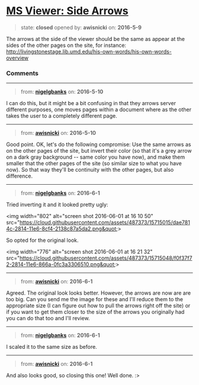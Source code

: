 # [MS Viewer: Side Arrows](https://github.com/livingstoneonline/livingstoneonline/issues/23)

> state: **closed** opened by: **awisnicki** on: **2016-5-9**

The arrows at the side of the viewer should be the same as appear at the sides of the other pages on the site, for instance: http://livingstonestage.lib.umd.edu/his-own-words/his-own-words-overview


### Comments

---
> from: [**nigelgbanks**](https://github.com/livingstoneonline/livingstoneonline/issues/23#issuecomment-218175132) on: **2016-5-10**

I can do this, but it might be a bit confusing in that they arrows server different purposes, one moves pages within a document where as the other takes the user to a completely different page.

---
> from: [**awisnicki**](https://github.com/livingstoneonline/livingstoneonline/issues/23#issuecomment-218198056) on: **2016-5-10**

Good point. OK, let&#x27;s do the following compromise:
Use the same arrows as on the other pages of the site, but invert their color (so that it&#x27;s a grey arrow on a dark gray background -- same color you have now), and make them smaller that the other pages of the site (so similar size to what you have now). 
So that way they&#x27;ll be continuity with the other pages, but also difference.

---
> from: [**nigelgbanks**](https://github.com/livingstoneonline/livingstoneonline/issues/23#issuecomment-223027475) on: **2016-6-1**

Tried inverting it and it looked pretty ugly:

&lt;img width&#x3D;&quot;802&quot; alt&#x3D;&quot;screen shot 2016-06-01 at 16 10 50&quot; src&#x3D;&quot;https://cloud.githubusercontent.com/assets/487373/15715015/dae7814c-2814-11e6-8cf4-2138c87a5da2.png&quot;&gt;

So opted for the original look.

&lt;img width&#x3D;&quot;776&quot; alt&#x3D;&quot;screen shot 2016-06-01 at 16 21 32&quot; src&#x3D;&quot;https://cloud.githubusercontent.com/assets/487373/15715048/f0f37f72-2814-11e6-866a-0fc3a3306510.png&quot;&gt;

---
> from: [**awisnicki**](https://github.com/livingstoneonline/livingstoneonline/issues/23#issuecomment-223076899) on: **2016-6-1**

Agreed. The original look looks better. However, the arrows are now are are too big. Can you send me the image for these and I&#x27;ll reduce them to the appropriate size (I can figure out how to pull the arrows right off the site) or if you want to get them closer to the size of the arrows you originally had you can do that too and I&#x27;ll review.

---
> from: [**nigelgbanks**](https://github.com/livingstoneonline/livingstoneonline/issues/23#issuecomment-223123685) on: **2016-6-1**

I scaled it to the same size as before.

---
> from: [**awisnicki**](https://github.com/livingstoneonline/livingstoneonline/issues/23#issuecomment-223138596) on: **2016-6-1**

And also looks good, so closing this one! Well done. :&gt;

